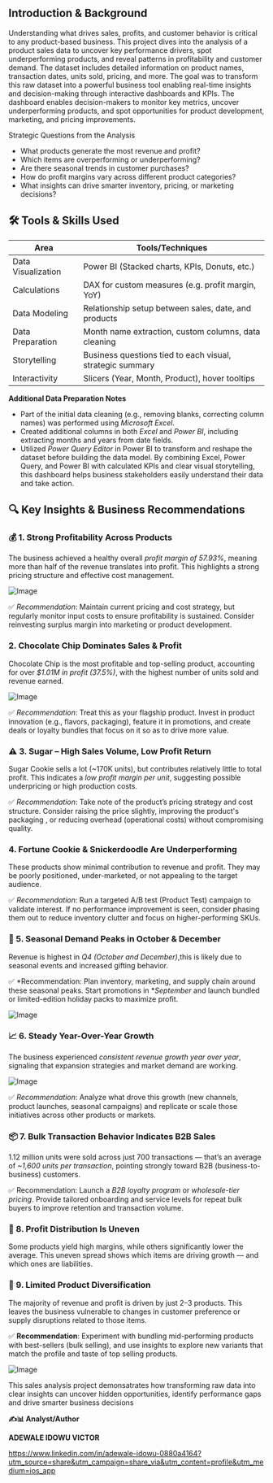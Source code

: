 ## Introduction & Background

Understanding what drives sales, profits, and customer behavior is critical to any product-based business. This project dives into the analysis of a product sales data to uncover key performance drivers, spot underperforming products, and reveal patterns in profitability and customer demand.
The dataset includes detailed information on product names, transaction dates, units sold, pricing, and more. The goal was to transform this raw dataset into a powerful business tool  enabling real-time insights and decision-making through interactive dashboards and KPIs.
The dashboard enables decision-makers to monitor key metrics, uncover underperforming products, and spot opportunities for product development, marketing, and pricing improvements.


Strategic Questions from the Analysis
- What products generate the most revenue and profit?
- Which items are overperforming or underperforming?
- Are there seasonal trends in customer purchases?
- How do profit margins vary across different product categories?
- What insights can drive smarter inventory, pricing, or marketing decisions?


## 🛠 Tools & Skills Used

| Area               | Tools/Techniques                            |
|--------------------|---------------------------------------------|
| Data Visualization | Power BI (Stacked charts, KPIs, Donuts, etc.) |
| Calculations       | DAX for custom measures (e.g. profit margin, YoY) |
| Data Modeling      | Relationship setup between sales, date, and products |
| Data Preparation   | Month name extraction, custom columns, data cleaning |
| Storytelling       | Business questions tied to each visual, strategic summary |
| Interactivity      | Slicers (Year, Month, Product), hover tooltips |


**Additional Data Preparation Notes**
- Part of the initial data cleaning (e.g., removing blanks, correcting column names) was performed using *Microsoft Excel*.
- Created additional columns in both *Excel* and *Power BI*, including extracting months and years from date fields.
- Utilized *Power Query Editor* in Power BI to transform and reshape the dataset before building the data model.
By combining Excel, Power Query, and Power BI with calculated KPIs and clear visual storytelling, this dashboard helps business stakeholders easily understand their data and take action.


## 🔍 Key Insights & Business Recommendations

### 💰 1. Strong Profitability Across Products
The business achieved a healthy overall *profit margin of 57.93%*, meaning more than half of the revenue translates into profit. This highlights a strong pricing structure and effective cost management.

![Image](https://github.com/user-attachments/assets/517d67af-25da-40b2-bd7e-be75f6e0e924)

✅ *Recommendation*: Maintain current pricing and cost strategy, but regularly monitor input costs to ensure profitability is sustained. Consider reinvesting surplus margin into marketing or product development.

###  2. Chocolate Chip Dominates Sales & Profit
Chocolate Chip is the most profitable and top-selling product, accounting for over *$1.01M in profit (37.5%)*, with the highest number of units sold and revenue earned.

![Image](https://github.com/user-attachments/assets/d3e5674e-1c6f-4e86-b24f-e00e8ef9b3de)

✅ *Recommendation*: Treat this as your flagship product. Invest in product innovation (e.g., flavors, packaging), feature it in promotions, and create deals or loyalty bundles that focus on it so as to drive more value.

  ### ⚠ 3. Sugar  – High Sales Volume, Low Profit Return
Sugar Cookie sells a lot (~170K units), but contributes relatively little to total profit. This indicates a *low profit margin per unit*, suggesting possible underpricing or high production costs.

✅ *Recommendation*: Take note of the product’s pricing strategy and cost structure. Consider raising the price slightly, improving the product's packaging , or reducing overhead (operational costs) without compromising quality.

###  4. Fortune Cookie & Snickerdoodle Are Underperforming
These products show minimal contribution to revenue and profit. They may be poorly positioned, under-marketed, or not appealing to the target audience.

✅ *Recommendation*: Run a targeted A/B test (Product Test) campaign to validate interest. If no performance improvement is seen, consider phasing them out to reduce inventory clutter and focus on higher-performing SKUs.


### 📅 5. Seasonal Demand Peaks in October & December
Revenue is highest in *Q4 (October and December)*,this is likely due to seasonal events and increased gifting behavior.

✅ *Recommendation: Plan inventory, marketing, and supply chain around these seasonal peaks. Start promotions in **September* and launch bundled or limited-edition holiday packs to maximize profit.

![Image](https://github.com/user-attachments/assets/05c9705d-fdbf-4af8-be97-81d34d6cb4ec)


### 📈 6. Steady Year-Over-Year Growth
The business experienced *consistent revenue growth year over year*, signaling that expansion strategies and market demand are working.

![Image](https://github.com/user-attachments/assets/a9c1d9cf-9ad0-4dea-9e73-9e4f3c319ea6)

✅ *Recommendation*: Analyze what drove this growth (new channels, product launches, seasonal campaigns) and replicate or scale those initiatives across other products or markets.

### 📦 7. Bulk Transaction Behavior Indicates B2B Sales
1.12 million units were sold across just 700 transactions — that’s an average of *~1,600 units per transaction*, pointing strongly toward B2B (business-to-business) customers.

✅  Recommendation: Launch a *B2B loyalty program* or *wholesale-tier pricing*. Provide tailored onboarding and service levels for repeat bulk buyers to improve retention and transaction volume.

### 🎯 8. Profit Distribution Is Uneven
Some products yield high margins, while others significantly lower the average. This uneven spread shows which items are driving growth — and which ones are liabilities.

### 🧩 9. Limited Product Diversification
The majority of revenue and profit is driven by just 2–3 products. This leaves the business vulnerable to changes in customer preference or supply disruptions related to those items.

✅ **Recommendation**: Experiment with bundling mid-performing products with best-sellers (bulk selling), and use insights to explore new variants that match the profile and taste of top selling products.

![Image](https://github.com/user-attachments/assets/1c0b286a-2c92-4e88-8b6d-00abd68623cc)

This sales analysis project demonsatrates how transforming raw data into clear insights can uncover hidden opportunities, identify performance gaps and drive smarter business decisions

**✍️📊 Analyst/Author**

   **ADEWALE IDOWU VICTOR**

https://www.linkedin.com/in/adewale-idowu-0880a4164?utm_source=share&utm_campaign=share_via&utm_content=profile&utm_medium=ios_app
